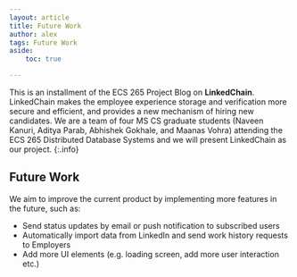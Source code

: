 ```yaml
---
layout: article
title: Future Work
author: alex
tags: Future Work
aside:
    toc: true

---
```


This is an installment of the ECS 265 Project Blog on **LinkedChain**. LinkedChain makes the employee experience storage and verification more secure and efficient, and provides a new mechanism of hiring new candidates. We are a team of four MS CS graduate students (Naveen Kanuri, Aditya Parab, Abhishek Gokhale, and Maanas Vohra) attending the ECS 265 Distributed Database Systems and we will present LinkedChain as our project.
{:.info}

## Future Work
We aim to improve the current product by implementing more features in the future, such as:

 - Send status updates by email or push notification to subscribed users
 - Automatically import data from LinkedIn and send work history requests to Employers
 - Add more UI elements (e.g. loading screen, add more user interaction etc.)
